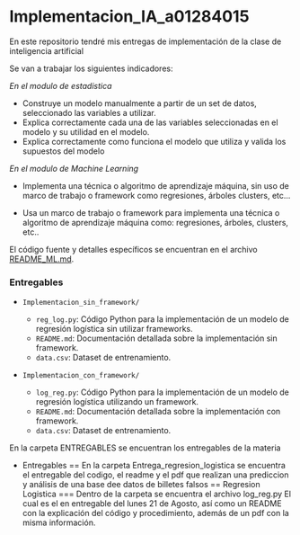 # Implementacion_IA_a01284015
En este repositorio tendré mis entregas de implementación de la clase de inteligencia artificial

Se van a trabajar los siguientes indicadores:

*En el modulo de estadistica*

- Construye un modelo manualmente a partir de un set de datos, seleccionado las variables a utilizar.
- Explica correctamente cada una de las variables seleccionadas en el modelo y su utilidad en el modelo.
- Explica correctamente como funciona el modelo que utiliza y valida los supuestos del modelo

*En el modulo de Machine Learning*

- Implementa una técnica o algoritmo de aprendizaje máquina, sin uso de marco de trabajo o framework como regresiones, árboles clusters, etc... 

- Usa un marco de trabajo o framework para implementa una técnica o algoritmo de aprendizaje máquina como: regresiones, árboles, clusters, etc..


El código fuente y detalles específicos se encuentran en el archivo [README_ML.md](machine_learning/README_ML.md).

### Entregables

- `Implementacion_sin_framework/`
  - `reg_log.py`: Código Python para la implementación de un modelo de regresión logística sin utilizar frameworks.
  - `README.md`: Documentación detallada sobre la implementación sin framework.
  - `data.csv`: Dataset de entrenamiento.

- `Implementacion_con_framework/`
  - `log_reg.py`: Código Python para la implementación de un modelo de regresión logística utilizando un framework.
  - `README.md`: Documentación detallada sobre la implementación con framework.
  - `data.csv`: Dataset de entrenamiento.

En la carpeta ENTREGABLES se encuentran los entregables de la materia
- Entregables
    == En la carpeta Entrega_regresion_logistica se encuentra el entregable del codigo, el readme y el pdf que realizan una prediccion y análisis de una base dee datos de billetes falsos
    == Regresion Logistica
    ===     Dentro de la carpeta se encuentra el archivo log_reg.py El cual es el en entregable del lunes 21 de Agosto, así como un README con la explicación del código y procedimiento, además de un pdf con la misma información.
    